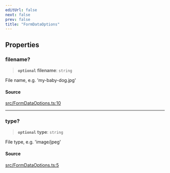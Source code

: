 ```yaml
---
editUrl: false
next: false
prev: false
title: "FormDataOptions"
---
```


## Properties

### filename?

> **`optional`** **filename**: `string`

File name, e.g. 'my-baby-dog.jpg'

#### Source

[src/FormDataOptions.ts:10](https://github.com/eddienubes/sagetest/blob/99f6f92/src/FormDataOptions.ts#L10)

***

### type?

> **`optional`** **type**: `string`

File type, e.g. 'image/jpeg'

#### Source

[src/FormDataOptions.ts:5](https://github.com/eddienubes/sagetest/blob/99f6f92/src/FormDataOptions.ts#L5)
